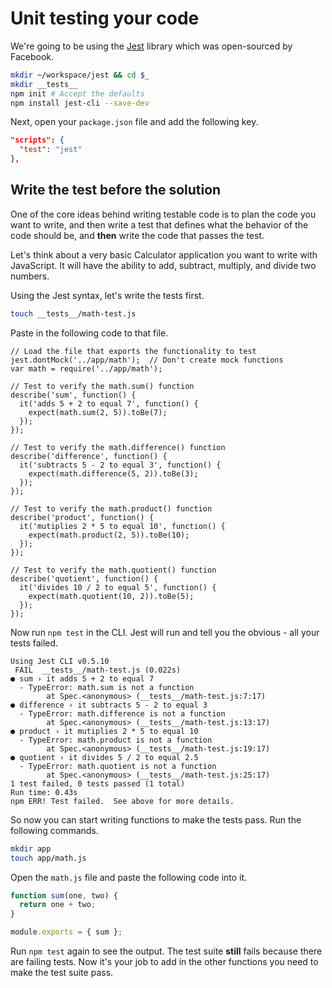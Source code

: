 # Unit testing your code

We're going to be using the [Jest](https://facebook.github.io/jest/) library which was open-sourced by Facebook.

```bash
mkdir ~/workspace/jest && cd $_
mkdir __tests__
npm init # Accept the defaults
npm install jest-cli --save-dev
```

Next, open your `package.json` file and add the following key.

```json
"scripts": {
  "test": "jest"
},
```

## Write the test before the solution

One of the core ideas behind writing testable code is to plan the code you want to write, and then write a test that defines what the behavior of the code should be, and **then** write the code that passes the test.

Let's think about a very basic Calculator application you want to write with JavaScript. It will have the ability to add, subtract, multiply, and divide two numbers.

Using the Jest syntax, let's write the tests first.

```bash
touch __tests__/math-test.js
```

Paste in the following code to that file.

```
// Load the file that exports the functionality to test
jest.dontMock('../app/math');  // Don't create mock functions
var math = require('../app/math');

// Test to verify the math.sum() function
describe('sum', function() {
  it('adds 5 + 2 to equal 7', function() {
    expect(math.sum(2, 5)).toBe(7);
  });
});

// Test to verify the math.difference() function
describe('difference', function() {
  it('subtracts 5 - 2 to equal 3', function() {
    expect(math.difference(5, 2)).toBe(3);
  });
});

// Test to verify the math.product() function
describe('product', function() {
  it('mutiplies 2 * 5 to equal 10', function() {
    expect(math.product(2, 5)).toBe(10);
  });
});

// Test to verify the math.quotient() function
describe('quotient', function() {
  it('divides 10 / 2 to equal 5', function() {
    expect(math.quotient(10, 2)).toBe(5);
  });
});
```

Now run `npm test` in the CLI. Jest will run and tell you the obvious - all your tests failed.

```
Using Jest CLI v0.5.10
 FAIL  __tests__/math-test.js (0.022s)
● sum › it adds 5 + 2 to equal 7
  - TypeError: math.sum is not a function
        at Spec.<anonymous> (__tests__/math-test.js:7:17)
● difference › it subtracts 5 - 2 to equal 3
  - TypeError: math.difference is not a function
        at Spec.<anonymous> (__tests__/math-test.js:13:17)
● product › it mutiplies 2 * 5 to equal 10
  - TypeError: math.product is not a function
        at Spec.<anonymous> (__tests__/math-test.js:19:17)
● quotient › it divides 5 / 2 to equal 2.5
  - TypeError: math.quotient is not a function
        at Spec.<anonymous> (__tests__/math-test.js:25:17)
1 test failed, 0 tests passed (1 total)
Run time: 0.43s
npm ERR! Test failed.  See above for more details.
```

So now you can start writing functions to make the tests pass. Run the following commands.

```bash
mkdir app
touch app/math.js
```

Open the `math.js` file and paste the following code into it.

```js
function sum(one, two) {
  return one + two;
}

module.exports = { sum };
```

Run `npm test` again to see the output. The test suite **still** fails because there are failing tests. Now it's your job to add in the other functions you need to make the test suite pass.



